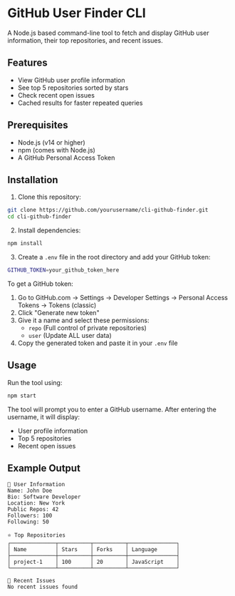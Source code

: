 # GitHub User Finder CLI

A Node.js based command-line tool to fetch and display GitHub user information, their top repositories, and recent issues.

## Features

- View GitHub user profile information
- See top 5 repositories sorted by stars
- Check recent open issues
- Cached results for faster repeated queries

## Prerequisites

- Node.js (v14 or higher)
- npm (comes with Node.js)
- A GitHub Personal Access Token

## Installation

1. Clone this repository:
```bash
git clone https://github.com/yourusername/cli-github-finder.git
cd cli-github-finder
```

2. Install dependencies:
```bash
npm install
```

3. Create a `.env` file in the root directory and add your GitHub token:
```bash
GITHUB_TOKEN=your_github_token_here
```

To get a GitHub token:
1. Go to GitHub.com → Settings → Developer Settings → Personal Access Tokens → Tokens (classic)
2. Click "Generate new token"
3. Give it a name and select these permissions:
   - `repo` (Full control of private repositories)
   - `user` (Update ALL user data)
4. Copy the generated token and paste it in your `.env` file

## Usage

Run the tool using:
```bash
npm start
```

The tool will prompt you to enter a GitHub username. After entering the username, it will display:
- User profile information
- Top 5 repositories
- Recent open issues

## Example Output

```
👤 User Information
Name: John Doe
Bio: Software Developer
Location: New York
Public Repos: 42
Followers: 100
Following: 50

⭐ Top Repositories
┌──────────────┬──────────┬──────────┬───────────────┐
│ Name         │ Stars    │ Forks    │ Language      │
├──────────────┼──────────┼──────────┼───────────────┤
│ project-1    │ 100      │ 20       │ JavaScript    │
└──────────────┴──────────┴──────────┴───────────────┘

📝 Recent Issues
No recent issues found
```
